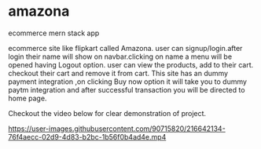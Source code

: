 # amazona
ecommerce mern stack app

ecommerce site like flipkart called Amazona.
user can signup/login.after login their name will show on navbar.clicking on name a menu will be opened having Logout option.
user can view the products, add to their cart.
checkout their cart and remove it from cart.
This site has an dummy payment integration ,on clicking Buy now option it will take you to dummy paytm integration and after successful transaction you will be directed 
to home page.

Checkout the video below for clear demonstration of project.


https://user-images.githubusercontent.com/90715820/216642134-76f4aecc-02d9-4d83-b2bc-1b56f0b4ad4e.mp4

